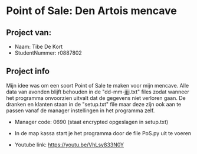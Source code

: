 # Point of Sale: Den Artois mencave

## Project van:
* Naam: Tibe De Kort
* StudentNummer: r0887802

## Project info
Mijn idee was om een soort Point of Sale te maken voor mijn mencave. Alle data van avonden blijft behouden in de "dd-mm-jjjj.txt" files zodat wanneer het programma onvoorzien uitvalt dat de gegevens niet verloren gaan. De dranken en klanten staan in de "setup.txt" file maar deze zijn ook aan te passen vanaf de manager instellingen in het programma zelf. 
* Manager code: 0690 (staat encrypted opgeslagen in setup.txt)
* In de map kassa start je het programma door de file PoS.py uit te voeren

* Youtube link: https://youtu.be/VhLsy833N0Y
